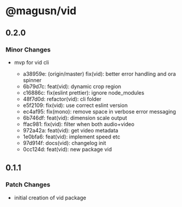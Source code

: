 # @magusn/vid

## 0.2.0

### Minor Changes

- mvp for vid cli

  - a38959e: (origin/master) fix(vid): better error handling and ora spinner
  - 6b79d7c: feat(vid): dynamic crop region
  - c16886c: fix(eslint prettier): ignore node_modules
  - 48f7d0d: refactor(vid): cli folder
  - e5f2109: fix(vid): use correct eslint version
  - ec4af95: fix(mono): remove space in verbose error messaging
  - 6b746df: feat(vid): dimension scale output
  - ffac981: fix(vid): filter when both audio+video
  - 972a42a: feat(vid): get video metadata
  - 1e0bfa6: feat(vid): implement speed etc
  - 97d914f: docs(vid): changelog init
  - 0cc124d: feat(vid): new package vid

## 0.1.1

### Patch Changes

- initial creation of vid package
